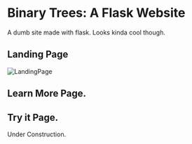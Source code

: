 # Binary Trees: A Flask Website
A dumb site made with flask. Looks kinda cool though.

## Landing Page
![LandingPage](https://user-images.githubusercontent.com/63923090/114937409-6645e000-9e5b-11eb-9e4f-40aed7a395f1.png)

## Learn More Page. 

## Try it Page.
Under Construction.


